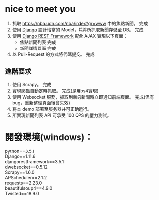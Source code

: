 # nice to meet you
1. 抓取 https://nba.udn.com/nba/index?gr=www 中的焦點新聞。 完成
2. 使用 [Django](https://www.djangoproject.com/) 設計恰當的 Model，并將所抓取新聞存儲至 DB。  完成
3. 使用 [Django REST Framework](http://www.django-rest-framework.org/) 配合 AJAX 實現以下頁面：
	 * 焦點新聞列表  完成
	 * 新聞詳情頁面  完成
4. 以 Pull-Request 的方式將代碼提交。  完成
	
## 進階要求
1. 使用 Scrapy。  完成
2. 實現爬蟲自動定時抓取。  完成(是用bs4實現)
3. 使用 Websocket 服務，抓取到新的新聞時立即通知前端頁面。  完成(但有bug，重新整理頁面後會失效)
4. 将本 demo 部署至服务器并可正确运行。
5. 所實現新聞列表 API 可承受 100 QPS 的壓力測試。


# 開發環境(windows)：
python==3.5.1  
Django==1.11.6  
djangorestframework==3.5.1  
dwebsocket==0.5.12  
Scrapy==1.6.0  
APScheduler==2.1.2  
requests==2.23.0  
beautifulsoup4==4.9.0  
Twisted==18.9.0  
